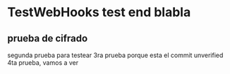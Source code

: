 # TestWebHooks test end blabla
## prueba de cifrado
segunda prueba para testear
3ra prueba porque esta el commit unverified
4ta prueba, vamos a ver
